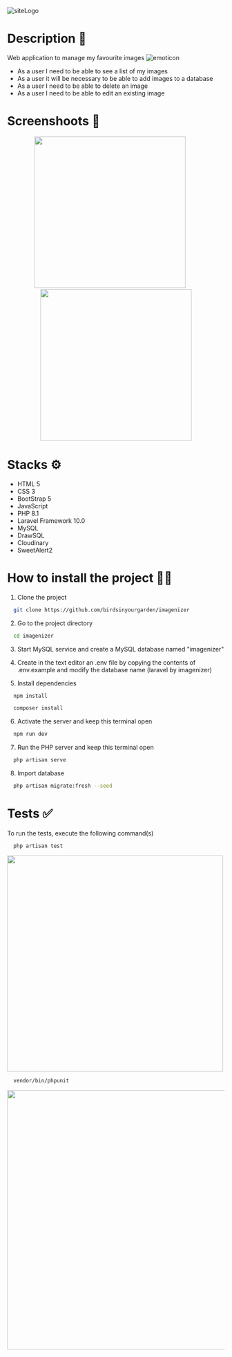 ![siteLogo](https://user-images.githubusercontent.com/108950985/233356844-d34654a8-50bf-40b4-97f3-13ee30c0cf98.png)

# Description 📝

Web application to manage my favourite images ![emoticon](https://user-images.githubusercontent.com/108950985/233363344-3ef6cc6e-22ab-4b11-9732-e44cf3e91d19.png)

<ul>
<li>As a user I need to be able to see a list of my images</li>
<li>As a user it will be necessary to be able to add images to a database</li>
<li>As a user I need to be able to delete an image</li>
<li>As a user I need to be able to edit an existing image</li>
</ul>

# Screenshoots 📸

<p align="center">
<img src="https://user-images.githubusercontent.com/108950985/233600991-c28098fd-c8ff-44a0-b8b5-5eea4a80d285.png" width="350px">
&nbsp;&nbsp;&nbsp;&nbsp;&nbsp;&nbsp;
<img src="https://user-images.githubusercontent.com/108950985/233591780-3a87685b-af2f-47dc-9f4e-ca36d3377ed8.png" width="350px">
</p>

# Stacks ⚙️

- HTML 5
- CSS 3
- BootStrap 5
- JavaScript
- PHP 8.1
- Laravel Framework 10.0
- MySQL
- DrawSQL
- Cloudinary
- SweetAlert2

# How to install the project 👩‍💻

1. Clone the project
```bash
  git clone https://github.com/birdsinyourgarden/imagenizer
```

2. Go to the project directory
```bash
  cd imagenizer
```

3. Start MySQL service and create a MySQL database named "imagenizer"

4. Create in the text editor an .env file by copying the contents of .env.example and modify the database name (laravel by imagenizer)

5. Install dependencies
```bash
  npm install
```
```bash
  composer install
```

6. Activate the server and keep this terminal open
```bash
  npm run dev
```

7. Run the PHP server and keep this terminal open
```bash
  php artisan serve
```

8. Import database
```bash
  php artisan migrate:fresh --seed
```

# Tests ✅
  
To run the tests, execute the following command(s)

```bash
  php artisan test
```
<img src="https://user-images.githubusercontent.com/108950985/233361004-c94d8b9b-53a9-492c-ae84-0fed404486cd.png" width="500">

```bash
  vendor/bin/phpunit
```
<img src="https://user-images.githubusercontent.com/108950985/233362369-eb462076-5943-4a46-b0c5-420a452863d5.png" width="600">
